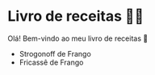 # Livro de receitas 🧑‍🍳

Olá! Bem-vindo ao meu livro de receitas 👋

 - Strogonoff de Frango 
 - Fricassê de Frango
